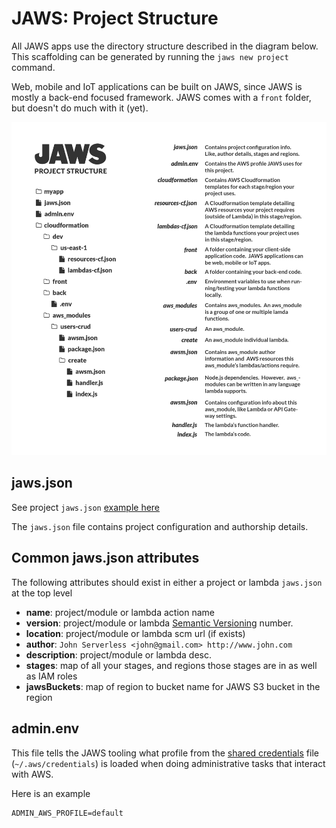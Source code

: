 # JAWS: Project Structure

All JAWS apps use the directory structure described in the diagram below.  This scaffolding can be generated by running the `jaws new project` command.

Web, mobile and IoT applications can be built on JAWS, since JAWS is mostly a back-end focused framework.  JAWS comes with a `front` folder, but doesn't do much with it (yet).

![jaws framework structural diagram](../img/jaws_files_diagram.png)

## jaws.json

See project `jaws.json` [example here](../examples/project-jaws.json)

The `jaws.json` file contains project configuration and authorship details.

## Common jaws.json attributes

The following attributes should exist in either a project or lambda `jaws.json` at the top level

* **name**: project/module or lambda action name
* **version**: project/module or lambda [Semantic Versioning](http://semver.org/) number.
* **location**: project/module or lambda scm url (if exists)
* **author**: `John Serverless <john@gmail.com> http://www.john.com`
* **description**: project/module or lambda desc.
* **stages**: map of all your stages, and regions those stages are in as well as IAM roles
* **jawsBuckets**: map of region to bucket name for JAWS S3 bucket in the region

## admin.env

This file tells the JAWS tooling what profile from the
[shared credentials](http://docs.aws.amazon.com/AWSJavaScriptSDK/guide/node-configuring.html#Credentials_from_the_Shared_Credentials_File_____aws_credentials_)
file (`~/.aws/credentials`) is loaded when doing administrative tasks that interact with AWS.

Here is an example

```
ADMIN_AWS_PROFILE=default
```
